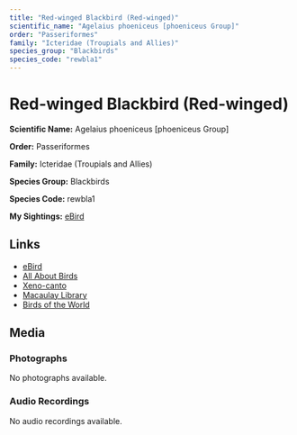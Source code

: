 ```yaml
---
title: "Red-winged Blackbird (Red-winged)"
scientific_name: "Agelaius phoeniceus [phoeniceus Group]"
order: "Passeriformes"
family: "Icteridae (Troupials and Allies)"
species_group: "Blackbirds"
species_code: "rewbla1"
---
```


# Red-winged Blackbird (Red-winged)

**Scientific Name:** Agelaius phoeniceus [phoeniceus Group]

**Order:** Passeriformes

**Family:** Icteridae (Troupials and Allies)

**Species Group:** Blackbirds

**Species Code:** rewbla1

**My Sightings:** [eBird](https://ebird.org/lifelist?r=world&time=life&spp=rewbla1)

## Links
* [eBird](https://ebird.org/species/rewbla1) 
* [All About Birds](https://www.allaboutbirds.org/guide/rewbla1) 
* [Xeno-canto](https://www.xeno-canto.org/species/rewbla1) 
* [Macaulay Library](https://search.macaulaylibrary.org/catalog?taxonCode=rewbla1&sort=rating_rank_desc)
* [Birds of the World](https://birdsoftheworld.org/bow/species/rewbla1)

## Media
### Photographs
No photographs available.

### Audio Recordings
No audio recordings available.
